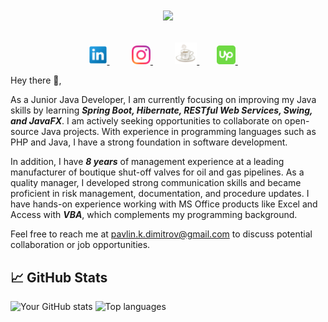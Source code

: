 <h1>
<p align="center">
    <a href="https://lunapic.com">
        <img src="https://i.imgur.com/b80F7RU.png" border="0" width="640">
    </a>
</p>
</h1>

<p align="center" dir="auto">
    <a href="https://www.linkedin.com/in/pavlindimitrov/" rel="nofllow">
        <img height="30" src="https://github.com/pavlin-dimitrov/pavlin-dimitrov/blob/master/main/icons/linkedin.png" style="max-width: 100%;">
    </a>
        &nbsp;&nbsp;&nbsp;&nbsp;&nbsp;&nbsp;&nbsp;&nbsp;
    <a href="https://www.instagram.com/pav.cho/" rel="nofllow">
        <img height="30" src="https://github.com/pavlin-dimitrov/pavlin-dimitrov/blob/master/main/icons/instagram.png" style="max-width: 100%;">
    </a>
        &nbsp;&nbsp;&nbsp;&nbsp;&nbsp;&nbsp;&nbsp;&nbsp;
    <a href="https://www.instagram.com/pav.cho/" rel="nofllow">
        <img height="35" src="https://github.com/pavlin-dimitrov/pavlin-dimitrov/blob/master/main/icons/coffee.png" style="max-width: 100%;">
    </a>
        &nbsp;&nbsp;&nbsp;&nbsp;&nbsp;&nbsp;
    <a href="https://www.upwork.com/freelancers/~0170410c36a32d19ab" rel="nofllow">
        <img height="30" src="https://github.com/pavlin-dimitrov/pavlin-dimitrov/blob/master/main/icons/upwork.png" style="max-width: 100%;">
    </a>
    &nbsp;&nbsp;&nbsp;&nbsp;
<p>

<p>
Hey there 👋,

As a Junior Java Developer, I am currently focusing on improving my Java skills by learning <b><i>Spring Boot, Hibernate, RESTful Web Services, Swing, and JavaFX</b></i>. I am actively seeking opportunities to collaborate on open-source Java projects. With experience in programming languages such as PHP and Java, I have a strong foundation in software development.

In addition, I have <b><i>8 years</b></i> of management experience at a leading manufacturer of boutique shut-off valves for oil and gas pipelines. As a quality manager, I developed strong communication skills and became proficient in risk management, documentation, and procedure updates. I have hands-on experience working with MS Office products like Excel and Access with <b><i>VBA</b></i>, which complements my programming background.

Feel free to reach me at pavlin.k.dimitrov@gmail.com to discuss potential collaboration or job opportunities.
</p>

## 📈 GitHub Stats
<p float="left">
  <img src="https://github-readme-stats.vercel.app/api?username=pavlin-dimitrov&show_icons=true&theme=tokyonight" alt="Your GitHub stats" width="395px" />
  <img src="https://github-readme-stats.vercel.app/api/top-langs/?username=pavlin-dimitrov&layout=compact&theme=tokyonight" alt="Top languages" width="280px" />
</p>

